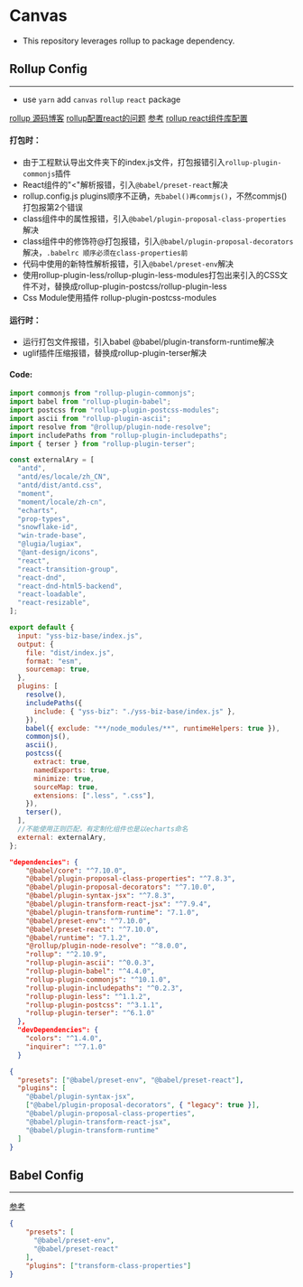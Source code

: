 # Canvas

- This repository leverages rollup to package dependency.

## Rollup Config
---------
- use `yarn` add `canvas` `rollup` `react` package

[rollup 源码博客](https://www.cnblogs.com/xiaoyuxy/p/12574632.html)
[rollup配置react的问题](https://zhuanlan.zhihu.com/p/158923027)
[参考](http://www.geekschool.org/2020/07/09/6309.html)
[rollup react组件库配置](https://www.it610.com/article/1297425445276426240.htm)

#### 打包时：

- 由于工程默认导出文件夹下的index.js文件，打包报错引入`rollup-plugin-commonjs`插件
- React组件的"<"解析报错，引入`@babel/preset-react`解决
- rollup.config.js plugins顺序不正确，`先babel()再commjs()`，不然commjs()打包报第2个错误
- class组件中的属性报错，引入`@babel/plugin-proposal-class-properties`解决
- class组件中的修饰符@打包报错，引入`@babel/plugin-proposal-decorators`解决，`.babelrc 顺序必须在class-properties前`
- 代码中使用的新特性解析报错，引入`@babel/preset-env`解决
- 使用rollup-plugin-less/rollup-plugin-less-modules打包出来引入的CSS文件不对，替换成rollup-plugin-postcss/rollup-plugin-less
- Css Module使用插件 rollup-plugin-postcss-modules

#### 运行时：

- 运行打包文件报错，引入babel @babel/plugin-transform-runtime解决
- uglif插件压缩报错，替换成rollup-plugin-terser解决

#### Code:

```js config
import commonjs from "rollup-plugin-commonjs";
import babel from "rollup-plugin-babel";
import postcss from "rollup-plugin-postcss-modules";
import ascii from "rollup-plugin-ascii";
import resolve from "@rollup/plugin-node-resolve";
import includePaths from "rollup-plugin-includepaths";
import { terser } from "rollup-plugin-terser";

const externalAry = [
  "antd",
  "antd/es/locale/zh_CN",
  "antd/dist/antd.css",
  "moment",
  "moment/locale/zh-cn",
  "echarts",
  "prop-types",
  "snowflake-id",
  "win-trade-base",
  "@lugia/lugiax",
  "@ant-design/icons",
  "react",
  "react-transition-group",
  "react-dnd",
  "react-dnd-html5-backend",
  "react-loadable",
  "react-resizable",
];

export default {
  input: "yss-biz-base/index.js",
  output: {
    file: "dist/index.js",
    format: "esm",
    sourcemap: true,
  },
  plugins: [
    resolve(),
    includePaths({
      include: { "yss-biz": "./yss-biz-base/index.js" },
    }),
    babel({ exclude: "**/node_modules/**", runtimeHelpers: true }),
    commonjs(),
    ascii(),
    postcss({
      extract: true,
      namedExports: true,
      minimize: true,
      sourceMap: true,
      extensions: [".less", ".css"],
    }),
    terser(),
  ],
  //不能使用正则匹配，有定制化组件也是以echarts命名
  external: externalAry,
};
```

```json package.json
"dependencies": {
    "@babel/core": "^7.10.0",
    "@babel/plugin-proposal-class-properties": "^7.8.3",
    "@babel/plugin-proposal-decorators": "^7.10.0",
    "@babel/plugin-syntax-jsx": "^7.8.3",
    "@babel/plugin-transform-react-jsx": "^7.9.4",
    "@babel/plugin-transform-runtime": "7.1.0",
    "@babel/preset-env": "^7.10.0",
    "@babel/preset-react": "^7.10.0",
    "@babel/runtime": "7.1.2",
    "@rollup/plugin-node-resolve": "^8.0.0",
    "rollup": "^2.10.9",
    "rollup-plugin-ascii": "^0.0.3",
    "rollup-plugin-babel": "^4.4.0",
    "rollup-plugin-commonjs": "^10.1.0",
    "rollup-plugin-includepaths": "^0.2.3",
    "rollup-plugin-less": "^1.1.2",
    "rollup-plugin-postcss": "^3.1.1",
    "rollup-plugin-terser": "^6.1.0"
  },
  "devDependencies": {
    "colors": "^1.4.0",
    "inquirer": "^7.1.0"
  }
```

```json
{
  "presets": ["@babel/preset-env", "@babel/preset-react"],
  "plugins": [
    "@babel/plugin-syntax-jsx",
    ["@babel/plugin-proposal-decorators", { "legacy": true }],
    "@babel/plugin-proposal-class-properties",
    "@babel/plugin-transform-react-jsx",
    "@babel/plugin-transform-runtime"
  ]
}
```

## Babel Config
---------

[参考](https://www.cnblogs.com/bai1218/p/12392180.html)

```json .babelrc
{
    "presets": [
      "@babel/preset-env", 
      "@babel/preset-react"
    ],
    "plugins": ["transform-class-properties"]
}

```

